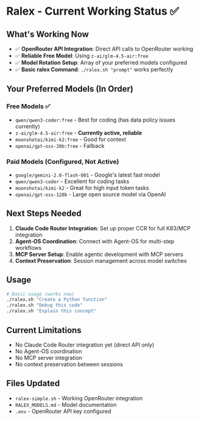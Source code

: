 # Ralex - Current Working Status ✅

## What's Working Now
- ✅ **OpenRouter API Integration**: Direct API calls to OpenRouter working
- ✅ **Reliable Free Model**: Using `z-ai/glm-4.5-air:free` 
- ✅ **Model Rotation Setup**: Array of your preferred models configured
- ✅ **Basic ralex Command**: `./ralex.sh "prompt"` works perfectly

## Your Preferred Models (In Order)
### Free Models ✅
- `qwen/qwen3-coder:free` - Best for coding (has data policy issues currently)
- `z-ai/glm-4.5-air:free` - **Currently active, reliable**
- `moonshotai/kimi-k2:free` - Good for context
- `openai/gpt-oss-20b:free` - Fallback

### Paid Models (Configured, Not Active)
- `google/gemini-2.0-flash-001` - Google's latest fast model
- `qwen/qwen3-coder` - Excellent for coding tasks  
- `moonshotai/kimi-k2` - Great for high input token tasks
- `openai/gpt-oss-120b` - Large open source model via OpenAI

## Next Steps Needed
1. **Claude Code Router Integration**: Set up proper CCR for full K83/MCP integration
2. **Agent-OS Coordination**: Connect with Agent-OS for multi-step workflows
3. **MCP Server Setup**: Enable agentic development with MCP servers
4. **Context Preservation**: Session management across model switches

## Usage
```bash
# Basic usage (works now)
./ralex.sh "Create a Python function"
./ralex.sh "Debug this code"
./ralex.sh "Explain this concept"
```

## Current Limitations
- No Claude Code Router integration yet (direct API only)
- No Agent-OS coordination
- No MCP server integration
- No context preservation between sessions

## Files Updated
- `ralex-simple.sh` - Working OpenRouter integration
- `RALEX_MODELS.md` - Model documentation
- `.env` - OpenRouter API key configured